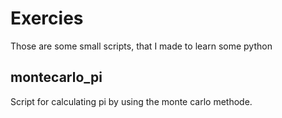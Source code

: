 # Exercies
Those are some small scripts, that I made to learn some python
## montecarlo_pi
Script for calculating pi by using the monte carlo methode.

